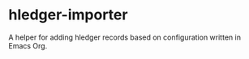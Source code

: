 # hledger-importer
A helper for adding hledger records based on configuration written in Emacs Org.

